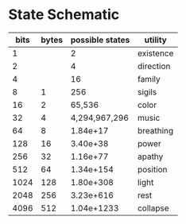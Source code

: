 # State Schematic

| bits | bytes | possible states | utility    |
|------|-------|-----------------|------------|
| 1    |       | 2               | existence  |
| 2    |       | 4               | direction  |
| 4    |       | 16              | family     |
| 8    | 1     | 256             | sigils     |
| 16   | 2     | 65,536          | color      |
| 32   | 4     | 4,294,967,296   | music      |
| 64   | 8     | 1.84e+17        | breathing  |
| 128  | 16    | 3.40e+38        | power      |
| 256  | 32    | 1.16e+77        | apathy     |
| 512  | 64    | 1.34e+154       | position   |
| 1024 | 128   | 1.80e+308       | light      |
| 2048 | 256   | 3.23e+616       | rest       |
| 4096 | 512   | 1.04e+1233      | collapse   |
